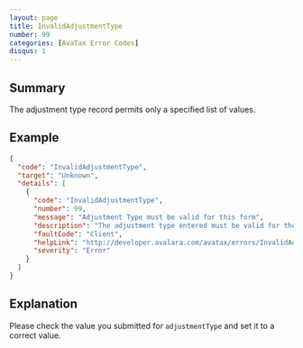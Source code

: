 ```yaml
---
layout: page
title: InvalidAdjustmentType
number: 99
categories: [AvaTax Error Codes]
disqus: 1
---
```


## Summary

The adjustment type record permits only a specified list of values.

## Example

```json
{
  "code": "InvalidAdjustmentType",
  "target": "Unknown",
  "details": [
    {
      "code": "InvalidAdjustmentType",
      "number": 99,
      "message": "Adjustment Type must be valid for this form",
      "description": "The adjustment type entered must be valid for the form.",
      "faultCode": "Client",
      "helpLink": "http://developer.avalara.com/avatax/errors/InvalidAdjustmentType",
      "severity": "Error"
    }
  ]
}
```

## Explanation

Please check the value you submitted for `adjustmentType` and set it to a correct value.